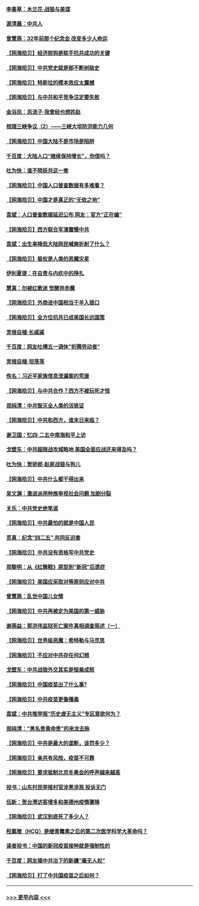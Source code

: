 #### [李春草：木兰花·战狼与美谍](../pages/nsc993/n12935995.md?t=05101451) 
#### [源清晨：中共人](../pages/nsc993/n12935589.md?t=05101451) 
#### [曾慧燕：32年前那个纪念会 改变多少人命运](../pages/nsc993/n12934233.md?t=05101451) 
#### [【网海拾贝】经济脱钩是联手抗共成功的关键](../pages/nsc993/n12934176.md?t=05101451) 
#### [【网海拾贝】中共党史就是部不断树敌史](../pages/nsc993/n12932844.md?t=05101451) 
#### [【网海拾贝】特斯拉的模本效应太震撼](../pages/nsc993/n12925626.md?t=05101451) 
#### [【网海拾贝】与中共和平竞争注定要失败](../pages/nsc993/n12923326.md?t=05101451) 
#### [金浴凤：风流子‧我曾经也想姓赵](../pages/nsc993/n12920911.md?t=05101451) 
#### [梳理三峡争议（2）——三峡大坝防洪能力几何](../pages/nsc993/n12920173.md?t=05101451) 
#### [【网海拾贝】中国大陆不是市场是陷阱](../pages/nsc993/n12920143.md?t=05101451) 
#### [千百度：大陆人口“继续保持增长”，你信吗？](../pages/nsc993/n12918946.md?t=05101451) 
#### [吐为快：谁不晓妖共这一套](../pages/nsc993/n12918941.md?t=05101451) 
#### [【网海拾贝】中国人口普查数据有多难看？](../pages/nsc993/n12917822.md?t=05101451) 
#### [【网海拾贝】中国才是真正的“无依之地”](../pages/nsc993/n12915845.md?t=05101451) 
#### [袁斌：人口普查数据延迟公布 网友：官方“正在编”](../pages/nsc993/n12915748.md?t=05101451) 
#### [【网海拾贝】西方联合军演震慑中共](../pages/nsc993/n12913466.md?t=05101451) 
#### [袁斌：出生率降低大陆网民喊爽折射了什么？](../pages/nsc993/n12913365.md?t=05101451) 
#### [【网海拾贝】极权是人类的恶魔灾星](../pages/nsc993/n12910697.md?t=05101451) 
#### [伊利夏提：在自责与内疚中的挣扎](../pages/nsc993/n12910493.md?t=05101451) 
#### [慧真：勿被红歌迷 觉醒弃赤魔](../pages/nsc993/n12910485.md?t=05101451) 
#### [【网海拾贝】外商进中国相当于羊入狼口](../pages/nsc993/n12908274.md?t=05101451) 
#### [【网海拾贝】全方位抗共已成美国长远国策](../pages/nsc993/n12906878.md?t=05101451) 
#### [灵根自植‧长戚戚](../pages/nsc993/n12905585.md?t=05101451) 
#### [千百度：网友吐槽五一调休“折腾劳动者”](../pages/nsc993/n12905934.md?t=05101451) 
#### [灵根自植‧坦荡荡](../pages/nsc993/n12905562.md?t=05101451) 
#### [佚名：习近平家族信息泄漏案的荒唐](../pages/nsc993/n12904705.md?t=05101451) 
#### [【网海拾贝】与中共合作？西方不被玩死才怪](../pages/nsc993/n12903873.md?t=05101451) 
#### [郑纯清：中共毁灭全人类的活铁证](../pages/nsc993/n12903785.md?t=05101451) 
#### [【网海拾贝】中共和西方，谁末日来临？](../pages/nsc993/n12903482.md?t=05101451) 
#### [谢卫国：忆四‧二五中南海和平上访](../pages/nsc993/n12902192.md?t=05101451) 
#### [戈壁东：中共超限战攻城略地 美国全面应战还来得及吗？](../pages/nsc993/n12902297.md?t=05101451) 
#### [吐为快：贺骄郎‧赵家战狼与狗儿](../pages/nsc993/n12902280.md?t=05101451) 
#### [【网海拾贝】中共什么都干得出来](../pages/nsc993/n12897500.md?t=05101451) 
#### [吴文渊：激进派用种族审视社会问题 加剧分裂](../pages/nsc993/n12893881.md?t=05101451) 
#### [关乐：中共党史绝笔谣](../pages/nsc993/n12897270.md?t=05101451) 
#### [【网海拾贝】中共最怕的就是中国人民](../pages/nsc993/n12894705.md?t=05101451) 
#### [觅真：纪念“四二五” 共同反迫害](../pages/nsc993/n12894553.md?t=05101451) 
#### [【网海拾贝】中共没有资格写中共党史](../pages/nsc993/n12892231.md?t=05101451) 
#### [郑黎明：从《红舞鞋》原型到“新冠”后遗症](../pages/nsc993/n12890469.md?t=05101451) 
#### [【网海拾贝】美国应采取对等原则应对中共](../pages/nsc993/n12889176.md?t=05101451) 
#### [曾慧燕：乱世中国儿女情](../pages/nsc993/n12887931.md?t=05101451) 
#### [【网海拾贝】中共再被定为美国的第一威胁](../pages/nsc993/n12887580.md?t=05101451) 
#### [谢燕益：郭洪伟监狱死亡案件真相调查简述（一）](../pages/nsc993/n12885648.md?t=05101451) 
#### [【网海拾贝】世界级恶魔：希特勒与马克思](../pages/nsc993/n12884062.md?t=05101451) 
#### [【网海拾贝】不应对中共存任何幻想](../pages/nsc993/n12881460.md?t=05101451) 
#### [戈壁东：中共战狼外交其实是恼羞成怒](../pages/nsc993/n12880392.md?t=05101451) 
#### [【网海拾贝】中国疫苗出了什么事?](../pages/nsc993/n12879124.md?t=05101451) 
#### [【网海拾贝】中共疫苗更像播毒](../pages/nsc993/n12876631.md?t=05101451) 
#### [袁斌：中共推举报“历史虚无主义”专区意欲何为？](../pages/nsc993/n12876530.md?t=05101451) 
#### [郑纯清：“黑名贵黄命贵”的来龙去脉](../pages/nsc993/n12875589.md?t=05101451) 
#### [【网海拾贝】中共是最大的垄断，该罚多少？](../pages/nsc993/n12874006.md?t=05101451) 
#### [【网海拾贝】亲共有风险，疫苗不可靠](../pages/nsc993/n12872224.md?t=05101451) 
#### [【网海拾贝】要求抵制北京冬奥会的呼声越来越高](../pages/nsc993/n12868962.md?t=05101451) 
#### [投书：山东村民举报村官涉黑涉恶 投诉无门](../pages/nsc993/n12869726.md?t=05101451) 
#### [伍新：贺台湾访客增多和美德州疫情骤降](../pages/nsc993/n12865651.md?t=05101451) 
#### [【网海拾贝】武汉到底死了多少人？](../pages/nsc993/n12863707.md?t=05101451) 
#### [羟氯喹（HCQ）是继青霉素之后的第二次医学科学大革命吗？](../pages/nsc993/n12638564.md?t=05101451) 
#### [读者投书：中国的新冠疫苗接种就是强制性的](../pages/nsc993/n12859932.md?t=05101451) 
#### [千百度：网友揭中共治下的新疆“毫无人权”](../pages/nsc993/n12858385.md?t=05101451) 
#### [【网海拾贝】打了中共国疫苗之后如何？](../pages/nsc993/n12857866.md?t=05101451) 

----
#### [ >>> 更早内容 <<< ](../indexes/nsc993-earlier.md)
